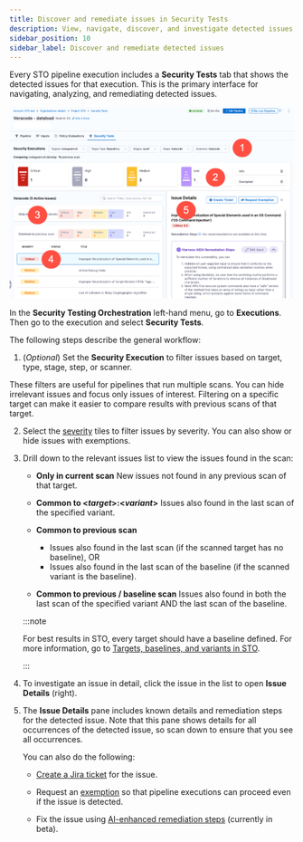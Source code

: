```yaml
---
title: Discover and remediate issues in Security Tests
description: View, navigate, discover, and investigate detected issues from an individual scan 
sidebar_position: 10
sidebar_label: Discover and remediate detected issues
---
```


Every STO pipeline execution includes a **Security Tests** tab that shows the detected issues for that execution. This is the primary interface for navigating, analyzing, and remediating detected issues. 

![](./static/security-tests-tab.png)

In the **Security Testing Orchestration** left-hand menu, go to **Executions**. Then go to the execution and select **Security Tests**. 

The following steps describe the general workflow:

1. (_Optional_) Set the **Security Execution** to filter issues based on target, type, stage, step, or scanner.

  These filters are useful for pipelines that run multiple scans. You can hide irrelevant issues and focus only issues of interest. Filtering on a specific target can make it easier to compare results with previous scans of that target. 

2. Select the [severity](/docs/security-testing-orchestration/get-started/key-concepts/severities) tiles to filter issues by severity. You can also show or hide issues with exemptions.  

3. Drill down to the relevant issues list to view the issues found in the scan:

    - **Only in current scan** New issues not found in any previous scan of that target.

    - **Common to \<_target_\>:\<_variant_\>** Issues also found in the last scan of the specified variant.

    - **Common to previous scan** 
      - Issues also found in the last scan (if the scanned target has no baseline), OR
      - Issues also found in the last scan of the baseline (if the scanned variant is the baseline).

    - **Common to previous / baseline scan** Issues also found in both the last scan of the specified variant AND the last scan of the baseline. 

   :::note

   For best results in STO, every target should have a baseline defined. For more information, go to [Targets, baselines, and variants in STO](/docs/security-testing-orchestration/get-started/key-concepts/targets-and-baselines).

   :::

3. To investigate an issue in detail, click the issue in the list to open **Issue Details** (right). 

4. The **Issue Details** pane includes known details and remediation steps for the detected issue. Note that this pane shows details for all occurrences of the detected issue, so scan down to ensure that you see all occurrences. 

   You can also do the following:

   - [Create a Jira ticket](/docs/security-testing-orchestration/use-sto/view-and-troubleshoot-vulnerabilities/jira-integrations) for the issue.

   - Request an [exemption](/docs/security-testing-orchestration/use-sto/stop-builds-based-on-scan-results/exemption-workflows) so that pipeline executions can proceed even if the issue is detected.

   - Fix the issue using [AI-enhanced remediation steps](/docs/security-testing-orchestration/use-sto/view-and-troubleshoot-vulnerabilities/ai-based-remediations) (currently in beta).

